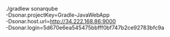 ./gradlew sonarqube \
  -Dsonar.projectKey=Gradle-JavaWebApp \
  -Dsonar.host.url=http://34.222.168.86:9000 \
  -Dsonar.login=5d670e6ea545475bbfff0bf747b2ce92783bfc9a